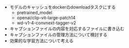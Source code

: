 - モデルのキャッシュをdockerのdownloadタスクにする
  - pretrained_model
  - openai/clip-vit-large-patch14
  - wd-v1-4-convnext-tagger-v2
- キャプションファイルの内容を対応するファイルに書き込む
- キャプションファイルの管理方法について検討する
- 効果的な学習方法について考える
